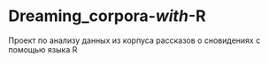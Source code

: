 # Dreaming_corpora-_with_-R
Проект по анализу данных из корпуса рассказов о сновидениях с помощью языка R
